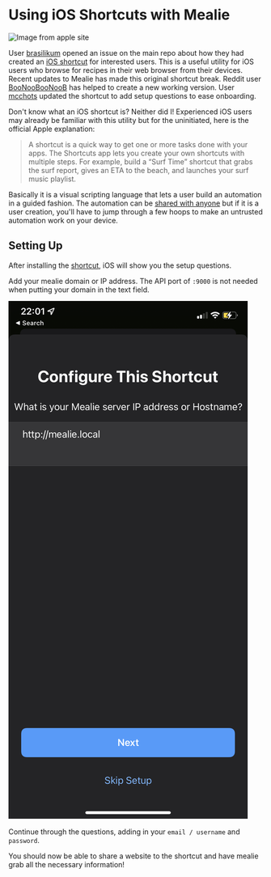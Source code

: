 # Using iOS Shortcuts with Mealie
![Image from apple site](https://help.apple.com/assets/5E8CEA35094622DF10489984/5E8CEA42094622DF1048998D/en_US/ed1f9c157cdefc13e0161e0f70015455.png)


User  [brasilikum](https://github.com/brasilikum) opened an issue on the main repo about how they had created an [iOS shortcut](https://github.com/hay-kot/mealie/issues/103) for interested users. This is a useful utility for iOS users who browse for recipes in their web browser from their devices. Recent updates to Mealie has made this original shortcut break. Reddit user [BooNooBooNooB](https://www.reddit.com/user/BooNooBooNooB/) has helped to create a new working version. User [mcchots](https://github.com/mcchots) updated the shortcut to add setup questions to ease onboarding.

Don't know what an iOS shortcut is? Neither did I! Experienced iOS users may already be familiar with this utility but for the uninitiated, here is the official Apple explanation:

> A shortcut is a quick way to get one or more tasks done with your apps. The Shortcuts app lets you create your own shortcuts with multiple steps. For example, build a “Surf Time” shortcut that grabs the surf report, gives an ETA to the beach, and launches your surf music playlist.
>

Basically it is a visual scripting language that lets a user build an automation in a guided fashion. The automation can be [shared with anyone](https://www.icloud.com/shortcuts/0c1b323a27bc486787f8399060d609f7) but if it is a user creation, you'll have to jump through a few hoops to make an untrusted automation work on your device.

## Setting Up

After installing the [shortcut](https://www.icloud.com/shortcuts/0c1b323a27bc486787f8399060d609f7), iOS will show you the setup questions.

Add your mealie domain or IP address. The API port of `:9000` is not needed when putting your domain in the text field.

![screenshot](../../assets/img/ios-shortcut-host.png)

Continue through the questions, adding in your `email / username` and `password`.

You should now be able to share a website to the shortcut and have mealie grab all the necessary information!